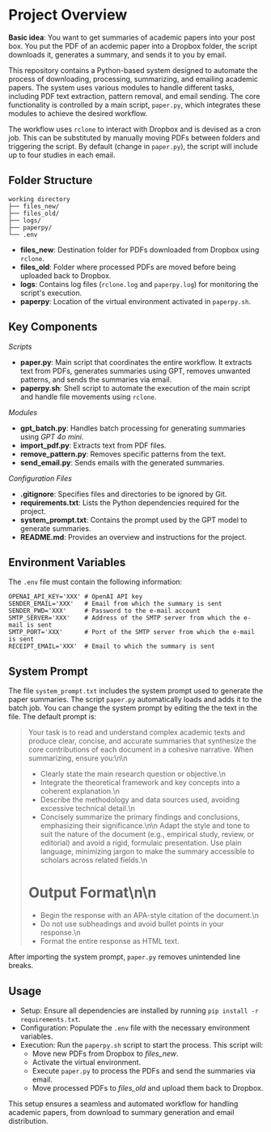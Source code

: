 # Project Overview

**Basic idea**: You want to get summaries of academic papers into your post box.
You put the PDF of an acdemic paper into a Dropbox folder, the script downloads
it, generates a summary, and sends it to you by email.

This repository contains a Python-based system designed to automate the process
of downloading, processing, summarizing, and emailing academic papers. The
system uses various modules to handle different tasks, including PDF text
extraction, pattern removal, and email sending. The core functionality is
controlled by a main script, `paper.py`, which integrates these modules to
achieve the desired workflow.

The workflow uses `rclone` to interact with Dropbox and is devised as a cron
job. This can be substituted by manually moving PDFs between folders and
triggering the script. By default (change in `paper.py`), the script will
include up to four studies in each email.

## Folder Structure

```
working directory
├── files_new/
├── files_old/
├── logs/
├── paperpy/
└── .env
```

* **files_new**: Destination folder for PDFs downloaded from Dropbox using `rclone`.
* **files_old**: Folder where processed PDFs are moved before being uploaded back to Dropbox.
* **logs**: Contains log files (`rclone.log` and `paperpy.log`) for monitoring the script's execution.
* **paperpy**: Location of the virtual environment activated in `paperpy.sh`.

## Key Components

*Scripts*

* **paper.py**: Main script that coordinates the entire workflow. It extracts text from PDFs, generates summaries using GPT, removes unwanted patterns, and sends the summaries via email.
* **paperpy.sh**: Shell script to automate the execution of the main script and handle file movements using `rclone`.

*Modules*

* **gpt_batch.py**: Handles batch processing for generating summaries using *GPT 4o mini*.
* **import_pdf.py**: Extracts text from PDF files.
* **remove_pattern.py**: Removes specific patterns from the text.
* **send_email.py**: Sends emails with the generated summaries.

*Configuration Files*

* **.gitignore**: Specifies files and directories to be ignored by Git.
* **requirements.txt**: Lists the Python dependencies required for the project.
* **system_prompt.txt**: Contains the prompt used by the GPT model to generate summaries.
* **README.md**: Provides an overview and instructions for the project.

## Environment Variables

The `.env` file must contain the following information:

```
OPENAI_API_KEY='XXX' # OpenAI API key
SENDER_EMAIL='XXX'   # Email from which the summary is sent
SENDER_PWD='XXX'     # Password to the e-mail account
SMTP_SERVER='XXX'    # Address of the SMTP server from which the e-mail is sent
SMTP_PORT='XXX'      # Port of the SMTP server from which the e-mail is sent
RECEIPT_EMAIL='XXX'  # Email to which the summary is sent
```

## System Prompt

The file `system_prompt.txt` includes the system prompt used to generate the
paper summaries. The script `paper.py` automatically loads and adds it to the
batch job. You can change the system prompt by editing the the text in the file.
The default prompt is:

> Your task is to read and understand complex academic texts and produce clear,
> concise, and accurate summaries that synthesize the core contributions of each
> document in a cohesive narrative. When summarizing, ensure you:\n\n
> - Clearly state the main research question or objective.\n
> - Integrate the theoretical framework and key concepts into a coherent explanation.\n
> - Describe the methodology and data sources used, avoiding excessive technical detail.\n
> - Concisely summarize the primary findings and conclusions, emphasizing their significance.\n\n
> Adapt the style and tone to suit the nature of the document (e.g., empirical
> study, review, or editorial) and avoid a rigid, formulaic presentation. Use
> plain language, minimizing jargon to make the summary accessible to scholars
> across related fields.\n
> # Output Format\n\n
> - Begin the response with an APA-style citation of the document.\n
> - Do not use subheadings and avoid bullet points in your response.\n
> - Format the entire response as HTML text.

After importing the system prompt, `paper.py` removes unintended line breaks.

## Usage

* Setup: Ensure all dependencies are installed by running `pip install -r requirements.txt`.
* Configuration: Populate the `.env` file with the necessary environment variables.
* Execution: Run the `paperpy.sh` script to start the process. This script will:
  * Move new PDFs from Dropbox to *files_new*.
  * Activate the virtual environment.
  * Execute `paper.py` to process the PDFs and send the summaries via email.
  * Move processed PDFs to *files_old* and upload them back to Dropbox.

This setup ensures a seamless and automated workflow for handling academic
papers, from download to summary generation and email distribution.
